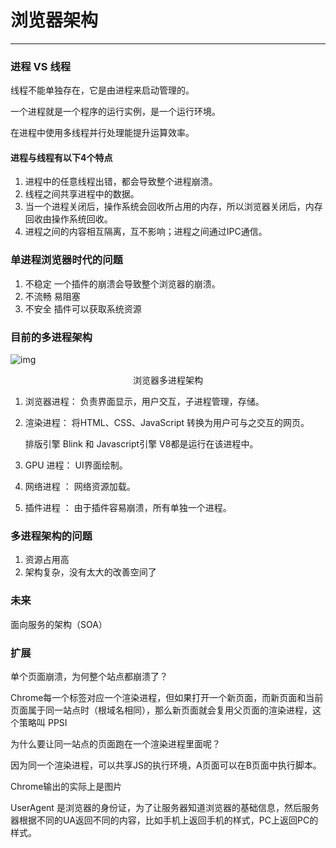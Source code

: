 # 浏览器架构

-----

### 进程 VS 线程

线程不能单独存在，它是由进程来启动管理的。

一个进程就是一个程序的运行实例，是一个运行环境。

在进程中使用多线程并行处理能提升运算效率。

#### 进程与线程有以下4个特点

1. 进程中的任意线程出错，都会导致整个进程崩溃。
2. 线程之间共享进程中的数据。
3. 当一个进程关闭后，操作系统会回收所占用的内存，所以浏览器关闭后，内存回收由操作系统回收。
4. 进程之间的内容相互隔离，互不影响；进程之间通过IPC通信。          

### 单进程浏览器时代的问题

1. 不稳定
   一个插件的崩溃会导致整个浏览器的崩溃。
2. 不流畅
   易阻塞
3. 不安全
   插件可以获取系统资源

### 目前的多进程架构

![img](https://static001.geekbang.org/resource/image/b6/fc/b61cab529fa31301bde290813b4587fc.png)

<center>浏览器多进程架构</center>

1. 浏览器进程：
   负责界面显示，用户交互，子进程管理，存储。

2. 渲染进程：
   将HTML、CSS、JavaScript 转换为用户可与之交互的网页。

   排版引擎 Blink 和 Javascript引擎 V8都是运行在该进程中。

3. GPU 进程： UI界面绘制。

4. 网络进程  ： 网络资源加载。

5. 插件进程  ： 由于插件容易崩溃，所有单独一个进程。

### 多进程架构的问题

1. 资源占用高
2. 架构复杂，没有太大的改善空间了

### 未来

面向服务的架构（SOA）

### 扩展

单个页面崩溃，为何整个站点都崩溃了？

Chrome每一个标签对应一个渲染进程，但如果打开一个新页面，而新页面和当前页面属于同一站点时（根域名相同），那么新页面就会复用父页面的渲染进程，这个策略叫 PPSI

为什么要让同一站点的页面跑在一个渲染进程里面呢？

因为同一个渲染进程，可以共享JS的执行环境，A页面可以在B页面中执行脚本。

Chrome输出的实际上是图片

UserAgent 是浏览器的身份证，为了让服务器知道浏览器的基础信息，然后服务器根据不同的UA返回不同的内容，比如手机上返回手机的样式，PC上返回PC的样式。